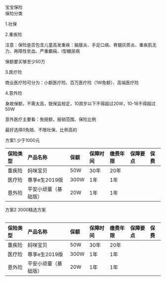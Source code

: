 宝宝保险  
保险分类

1.社保

2.重疾险

注意：保险是否包含儿童高发重疾：脑膜炎、手足口病、脊髓灰质炎、重疾肌无力、再障性贫血、严重癫痫、I型糖尿病

保额要买够至少50万

3.医疗险

商业医疗险可分为：小额医疗险、百万医疗险（1W免额）、高端医疗险

4.意外险

身故保额，不需太高，银保监规定，10周岁以下不得超过20W，10-18不得超过50W

意外医疗主要看：免赔额，报销范围、保险比例

最好选择0免赔、不限社保、比例高的



方案1.少于1000元

| 保险类型 | 产品名称 | 保额 | 保障时间 | 缴费年限 | 保障要点 | 保费 |
| :--- | :--- | :--- | :--- | :--- | :--- | :--- |
| 重疾险 | 妈咪宝贝 | 50W | 30年 | 20年 |  |  |
| 医疗险 | 尊享e生2019版 | 300W | 1年 | 1年 |  |  |
| 意外险 | 平安小顽童（基础版） | 20W | 1年 | 1年 |  |  |



方案2 3000精选方案

|  |
| :--- |


| 保险类型 | 产品名称 | 保额 | 保障时间 | 缴费年限 | 保障要点 | 保费 |
| :--- | :--- | :--- | :--- | :--- | :--- | :--- |
| 重疾险 | 妈咪宝贝 | 50W | 30年 | 20年 |  |  |
| 医疗险 | 尊享e生2019版 | 300W | 1年 | 1年 |  |  |
| 意外险 | 平安小顽童（基础版） | 20W | 1年 | 1年 |  |  |



